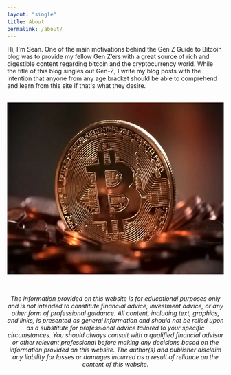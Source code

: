 ```yaml
---
layout: "single"
title: About
permalink: /about/
---
```


Hi, I'm Sean.
 One of the main motivations behind the Gen Z Guide to Bitcoin blog was to 
 provide my fellow Gen Z’ers with a great source of rich and digestible content regarding 
 bitcoin and the cryptocurrency world. While the title of this blog 
 singles out Gen-Z, I write my blog posts with the intention that anyone from any age bracket
 should be able to comprehend and learn from this site if that's what they desire.
 <br> <br>

 <img src="/assets/img/bitcoinpile.webp" 
        alt="A Bitcoin" 
        width="600" 
        height="400" 
        style="display: block; margin: 0 auto" />
 <br> <br>
 <p>
 <center><i>The information provided on this website is for educational purposes only and is not intended to constitute financial advice, investment advice, or any other form of professional guidance. All content, including text, graphics, and links, is presented as general information and should not be relied upon as a substitute for professional advice tailored to your specific circumstances.
You should always consult with a qualified financial advisor or other relevant professional before making any decisions based on the information provided on this website. The author(s) and publisher disclaim any liability for losses or damages incurred as a result of reliance on the content of this website.</i></center>
</p>

